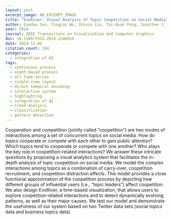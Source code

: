 ```yaml
---
layout: post
excerpt_image: NO_EXCERPT_IMAGE
title: "EvoRiver: Visual Analysis of Topic Coopetition on Social Media"
author: Guodao Sun, Yingcai Wu, Shixia Liu, Tai-Quan Peng, Jonathan J. H. Zhu & Ronghua Liang
year: 2014
journal: IEEE Transactions on Visualization and Computer Graphics
doi: 10.1109/TVCG.2014.2346919
date: 2014-11-06
citation_count: 104
categories:
  - integration of AI
tags:
  - continuous process
  - event-based process
  - all time-series
  - single-view layout
  - direct temporal encoding
  - interactive system
  - highlighting
  - integration of AI
  - trend analysis
  - classification
  - pattern detection
---
```

Cooperation and competition (jointly called “coopetition”) are two modes of interactions among a set of concurrent topics on social media. How do topics cooperate or compete with each other to gain public attention? Which topics tend to cooperate or compete with one another? Who plays the key role in coopetition-related interactions? We answer these intricate questions by proposing a visual analytics system that facilitates the in-depth analysis of topic coopetition on social media. We model the complex interactions among topics as a combination of carry-over, coopetition recruitment, and coopetition distraction effects. This model provides a close functional approximation of the coopetition process by depicting how different groups of influential users (i.e., “topic leaders”) affect coopetition. We also design EvoRiver, a time-based visualization, that allows users to explore coopetition-related interactions and to detect dynamically evolving patterns, as well as their major causes. We test our model and demonstrate the usefulness of our system based on two Twitter data sets (social topics data and business topics data).
